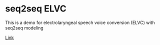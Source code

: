 # seq2seq ELVC
This is a demo for electrolaryngeal speech voice conversion (ELVC) with seq2seq modeling

[Link](https://ymchiqq.github.io/seq2seq-elvc/)
